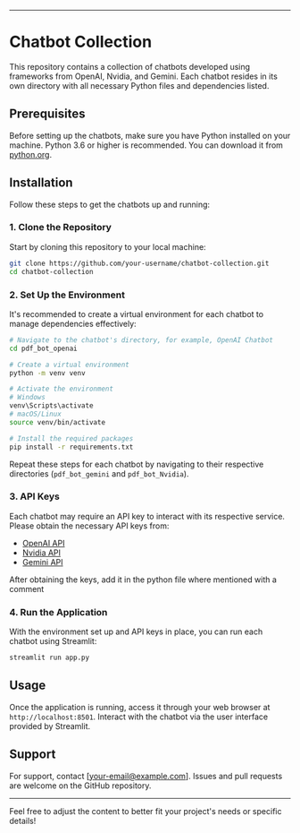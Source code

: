 
---

# Chatbot Collection

This repository contains a collection of chatbots developed using frameworks from OpenAI, Nvidia, and Gemini. Each chatbot resides in its own directory with all necessary Python files and dependencies listed.

## Prerequisites

Before setting up the chatbots, make sure you have Python installed on your machine. Python 3.6 or higher is recommended. You can download it from [python.org](https://www.python.org/downloads/).

## Installation

Follow these steps to get the chatbots up and running:

### 1. Clone the Repository

Start by cloning this repository to your local machine:
```bash
git clone https://github.com/your-username/chatbot-collection.git
cd chatbot-collection
```

### 2. Set Up the Environment

It's recommended to create a virtual environment for each chatbot to manage dependencies effectively:
```bash
# Navigate to the chatbot's directory, for example, OpenAI Chatbot
cd pdf_bot_openai

# Create a virtual environment
python -m venv venv

# Activate the environment
# Windows
venv\Scripts\activate
# macOS/Linux
source venv/bin/activate

# Install the required packages
pip install -r requirements.txt
```

Repeat these steps for each chatbot by navigating to their respective directories (`pdf_bot_gemini` and `pdf_bot_Nvidia`).

### 3. API Keys

Each chatbot may require an API key to interact with its respective service. Please obtain the necessary API keys from:

- [OpenAI API](https://beta.openai.com/signup/)
- [Nvidia API](https://developer.nvidia.com/)
- [Gemini API](https://www.geminicloud.ai/)

After obtaining the keys, add it in the python file where mentioned with a comment

### 4. Run the Application

With the environment set up and API keys in place, you can run each chatbot using Streamlit:
```bash
streamlit run app.py
```

## Usage

Once the application is running, access it through your web browser at `http://localhost:8501`. Interact with the chatbot via the user interface provided by Streamlit.

## Support

For support, contact [your-email@example.com]. Issues and pull requests are welcome on the GitHub repository.


---

Feel free to adjust the content to better fit your project's needs or specific details!
 
